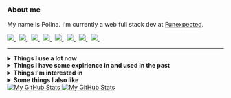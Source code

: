 ### About me
My name is Polina.
I'm currently a web full stack dev at [Funexpected](https://funexpectedapps.com/).
<p align="left">
  <a href="https://t.me/rabarbrablad/?#gh-light-mode-only" target="_blank">
    <img src="https://img.shields.io/badge/telegram-eceff4.svg?&style=for-the-badge&logo=telegram#gh-light-mode-only" />
  </a>&nbsp;
  <a href="https://t.me/rabarbrablad/?#gh-dark-mode-only" target="_blank">
    <img src="https://img.shields.io/badge/telegram-2e3440.svg?&style=for-the-badge&logo=telegram#gh-dark-mode-only" />
  </a>&nbsp;
  <a href="mailto:rabarbrablad@gmail.com?#gh-light-mode-only">
    <img src="https://img.shields.io/badge/gmail-eceff4.svg?&style=for-the-badge&logo=gmail&logoColor=D14836#gh-light-mode-only" />
  </a>&nbsp;
  <a href="mailto:rabarbrablad@gmail.com?#gh-dark-mode-only">
    <img src="https://img.shields.io/badge/gmail-2e3440.svg?&style=for-the-badge&logo=gmail&logoColor=D14836#gh-dark-mode-only" />
  </a>&nbsp;
  <a href="https://www.linkedin.com/in/polina-simonenko/?#gh-light-mode-only" target="_blank">
    <img src="https://img.shields.io/badge/linkedin-eceff4.svg?&style=for-the-badge&logo=linkedin&logoColor=0A66C2#gh-light-mode-only" />
  </a>&nbsp;
  <a href="https://www.linkedin.com/in/polina-simonenko/?#gh-dark-mode-only" target="_blank">
    <img src="https://img.shields.io/badge/linkedin-2e3440.svg?&style=for-the-badge&logo=linkedin&logoColor=0A66C2#gh-dark-mode-only" />
  </a>&nbsp;
  <a href="https://www.hackerrank.com/rabarbrablad?#gh-light-mode-only" target="_blank">
    <img src="https://img.shields.io/badge/HackerRank-eceff4.svg?&style=for-the-badge&logo=hackerrank&logoColor=2fc966#gh-light-mode-only" />
  </a>&nbsp;
  <a href="https://www.hackerrank.com/rabarbrablad?#gh-dark-mode-only" target="_blank">
    <img src="https://img.shields.io/badge/HackerRank-2e3440.svg?&style=for-the-badge&logo=hackerrank&logoColor=2fc966#gh-dark-mode-only" />
  </a>&nbsp;
</p>
<hr/>

<link href="#gh-light-mode-only">
<details>
  <summary><b>Things I use a lot now</b></summary>
  <br/>

  ![Python](          https://img.shields.io/badge/Python-eceff4.svg?&logo=python&logoColor=4382b4&#gh-light-mode-only                  )
  ![Python](          https://img.shields.io/badge/Python-2e3440.svg?&logo=python&logoColor=4382b4&#gh-dark-mode-only                   )&nbsp;
  ![TypeScript](      https://img.shields.io/badge/TypeScript-eceff4.svg?&logo=typescript&logoColor=3278c7#gh-light-mode-only          )
  ![TypeScript](      https://img.shields.io/badge/TypeScript-2e3440.svg?&logo=typescript&logoColor=3278c7#gh-dark-mode-only           )&nbsp;
  ![MongoDB](         https://img.shields.io/badge/MongoDB-eceff4.svg?&logo=mongodb&logoColor=00ed64#gh-light-mode-only                )
  ![MongoDB](         https://img.shields.io/badge/MongoDB-2e3440.svg?&logo=mongodb&logoColor=00ed64#gh-dark-mode-only                 )&nbsp;
  ![Poetry](          https://img.shields.io/badge/Poetry-eceff4.svg?&logo=poetry&logoColor=018ce1#gh-light-mode-only                  )
  ![Poetry](          https://img.shields.io/badge/Poetry-2e3440.svg?&logo=poetry&logoColor=018ce1#gh-dark-mode-only                   )&nbsp;\
  ![React](           https://img.shields.io/badge/React-eceff4.svg?&logo=react&logoColor=4995ab#gh-light-mode-only                    )
  ![React](           https://img.shields.io/badge/React-2e3440.svg?&logo=react&logoColor=4995ab#gh-dark-mode-only                     )&nbsp;
  ![MUI](             https://img.shields.io/badge/MUI-eceff4.svg?&logo=mui&logoColor=0080ff#gh-light-mode-only                        )
  ![MUI](             https://img.shields.io/badge/MUI-2e3440.svg?&logo=mui&logoColor=0080ff#gh-dark-mode-only                         )&nbsp;
  ![Create React App](https://img.shields.io/badge/Create%20React%20App-eceff4.svg?&logo=createreactapp&logoColor=09d3ad#gh-light-mode-only)
  ![Create React App](https://img.shields.io/badge/Create%20React%20App-2e3440.svg?&logo=createreactapp&logoColor=09d3ad#gh-dark-mode-only)&nbsp;
  ![ReactQuery](      https://img.shields.io/badge/React%20Query-eceff4.svg?&logo=reactquery&logoColor=ff4154#gh-light-mode-only       )
  ![ReactQuery](      https://img.shields.io/badge/React%20Query-2e3440.svg?&logo=reactquery&logoColor=ff4154#gh-dark-mode-only        )&nbsp;
  ![ReactRouter](     https://img.shields.io/badge/React%20Router-eceff4.svg?&logo=reactrouter&logoColor=white#gh-light-mode-only      )
  ![ReactRouter](     https://img.shields.io/badge/React%20Router-2e3440.svg?&logo=reactrouter&logoColor=white#gh-dark-mode-only       )&nbsp;\
  ![Git](             https://img.shields.io/badge/Git-eceff4.svg?&logo=git&logoColor=f74d27#gh-light-mode-only                        )
  ![Git](             https://img.shields.io/badge/Git-2e3440.svg?&logo=git&logoColor=f74d27#gh-dark-mode-only                         )&nbsp;
  ![GitHub](          https://img.shields.io/badge/GitHub-eceff4.svg?&logo=github&logoColor=white#gh-light-mode-only                   )
  ![GitHub](          https://img.shields.io/badge/GitHub-2e3440.svg?&logo=github&logoColor=white#gh-dark-mode-only                    )&nbsp;
  ![GithubActions](   https://img.shields.io/badge/Github%20Actions-eceff4.svg?&logo=github-actions&logoColor=2088FF#gh-light-mode-only)
  ![GithubActions](   https://img.shields.io/badge/Github%20Actions-2e3440.svg?&logo=github-actions&logoColor=2088FF#gh-dark-mode-only )&nbsp;
  ![Docker](          https://img.shields.io/badge/Docker-eceff4.svg?&logo=docker&logoColor=2496ED#gh-light-mode-only                  )
  ![Docker](          https://img.shields.io/badge/Docker-2e3440.svg?&logo=docker&logoColor=2496ED#gh-dark-mode-only                   )&nbsp;
  ![AWS](             https://img.shields.io/badge/Amazon%20AWS-eceff4.svg?&logo=amazon-aws&logoColor=FF9900#gh-light-mode-only        )
  ![AWS](             https://img.shields.io/badge/Amazon%20AWS-2e3440.svg?&logo=amazon-aws&logoColor=FF9900#gh-dark-mode-only         )&nbsp;
  ![Firebase](        https://img.shields.io/badge/Firebase-eceff4.svg?&logo=firebase&logoColor=FFCA28#gh-light-mode-only              )
  ![Firebase](        https://img.shields.io/badge/Firebase-2e3440.svg?&logo=firebase&logoColor=FFCA28#gh-dark-mode-only               )&nbsp;\
  ![Bash](            https://img.shields.io/badge/Bash-eceff4.svg?&logo=gnubash&logoColor=4EAA25#gh-light-mode-only                   )
  ![Bash](            https://img.shields.io/badge/Bash-2e3440.svg?&logo=gnubash&logoColor=4EAA25#gh-dark-mode-only                    )&nbsp;
  ![NodeJS](          https://img.shields.io/badge/NodeJS-eceff4.svg?&logo=node.js&logoColor=339933#gh-light-mode-only                 )
  ![NodeJS](          https://img.shields.io/badge/NodeJS-2e3440.svg?&logo=node.js&logoColor=339933#gh-dark-mode-only                  )&nbsp;
  ![VSCode](          https://img.shields.io/badge/VS%20Code-eceff4.svg?&logo=visual-studio-code&logoColor=007ACC#gh-light-mode-only   )
  ![VSCode](          https://img.shields.io/badge/VS%20Code-2e3440.svg?&logo=visual-studio-code&logoColor=007ACC#gh-dark-mode-only    )&nbsp;
  ![Insomnia](        https://img.shields.io/badge/Insomnia-eceff4.svg?&logo=insomnia&logoColor=5e01d4#gh-light-mode-only              )
  ![Insomnia](        https://img.shields.io/badge/Insomnia-2e3440.svg?&logo=insomnia&logoColor=5e01d4#gh-dark-mode-only               )&nbsp;
</details>
</link>

<details>
  <summary><b>Things I have some expirience in and used in the past</b></summary>
  <br/>

  ![Flask](         https://img.shields.io/badge/Flask-2e3440.svg?&logo=flask&logoColor=white                   )&nbsp;
  ![FastApi](       https://img.shields.io/badge/FastAPI-2e3440.svg?&logo=fastapi&logoColor=009585              )&nbsp;
  ![SQLAlchemy](    https://img.shields.io/badge/SQLAlchemy-2e3440                                              )&nbsp;
  ![Pytest](        https://img.shields.io/badge/Pytest-2e3440.svg?&logo=pytest&logoColor=009fe4                )&nbsp;
  ![Selenium](      https://img.shields.io/badge/Selenium-2e3440.svg?&logo=selenium&logoColor=green             )&nbsp;
  ![Swagger](       https://img.shields.io/badge/Swagger-2e3440.svg?&logo=swagger&logoColor=green               )&nbsp;\
  ![Go](            https://img.shields.io/badge/Go-2e3440.svg?&logo=go&logoColor=007e9d                        )&nbsp;
  ![Postgres](      https://img.shields.io/badge/Postgres-2e3440.svg?&logo=postgresql&logoColor=white           )&nbsp;
  ![SQLite](        https://img.shields.io/badge/SQLite-2e3440.svg?&logo=sqlite&logoColor=white                 )&nbsp;
  ![Elasticsearch]( https://img.shields.io/badge/Elasticsearch-2e3440.svg?&logo=elasticsearch&logoColor=005571  )&nbsp;
  ![Redis](         https://img.shields.io/badge/Redis-2e3440.svg?&logo=redis&logoColor=DC382D                  )&nbsp;\
  ![Vim](           https://img.shields.io/badge/Vim-2e3440.svg?&logo=vim&logoColor=019733                      )&nbsp;
  ![C](             https://img.shields.io/badge/-2e3440.svg?&logo=c&logoColor=A8B9CC                           )&nbsp;
  ![Cpp](           https://img.shields.io/badge/C++-2e3440.svg?&logo=c%2B%2B&logoColor=00599C                  )&nbsp;
  ![CMake](         https://img.shields.io/badge/CMake-2e3440.svg?&logo=cmake&logoColor=064F8C                  )&nbsp;
  ![Qt](            https://img.shields.io/badge/Qt-2e3440.svg?&logo=qt&logoColor=41CD52                        )&nbsp;
  ![Nginx](         https://img.shields.io/badge/Nginx-2e3440.svg?&logo=nginx&logoColor=269539                  )&nbsp;\
  ![Pandas](        https://img.shields.io/badge/Pandas-2e3440.svg?&logo=pandas&logoColor=white                 )&nbsp;
  ![Plotly](        https://img.shields.io/badge/Plotly-2e3440.svg?&logo=plotly&logoColor=3f4f75                )&nbsp;
  ![NumPy](         https://img.shields.io/badge/NumPy-2e3440.svg?&logo=numpy&logoColor=4eaccf                  )&nbsp;
  ![Jupyter](       https://img.shields.io/badge/Jupyter-2e3440.svg?&logo=jupyter&logoColor=f37727              )&nbsp;
</details>

<details>
  <summary><b>Things I'm interested in</b></summary>
  <br/>

  ![Kubernetes](  https://img.shields.io/badge/Kubernetes-2e3440.svg?&logo=kubernetes&logoColor=326CE5      )&nbsp;
  ![Terraform](   https://img.shields.io/badge/Terraform-2e3440.svg?&logo=terraform&logoColor=7b42bc        )&nbsp;
  ![RabbitMQ](    https://img.shields.io/badge/RabbitMQ-2e3440.svg?&logo=rabbitmq&logoColor=ff6701          )&nbsp;
  ![Kafka](       https://img.shields.io/badge/Apache%20Kafka-2e3440.svg?&logo=apache-kafka&logoColor=white )&nbsp;\
  ![WebAssembly]( https://img.shields.io/badge/WebAssembly-2e3440.svg?&logo=webassembly&logoColor=654FF0    )&nbsp;
  ![GRPC](        https://img.shields.io/badge/gRPC-2e3440.svg?&logo=google&logoColor=4285F4                )&nbsp;\
  ![Rust](        https://img.shields.io/badge/Rust-2e3440.svg?&logo=rust&logoColor=black                   )&nbsp;
  ![Kotlin](      https://img.shields.io/badge/Kotlin-2e3440.svg?&logo=kotlin&logoColor=7F52FF              )&nbsp;
</details>

<details>
  <summary><b>Some things I also like</b></summary>
  <br/>

  ![Arch](  https://img.shields.io/badge/Arch%20Linux-2e3440.svg?&logo=archlinux&logoColor=1793d1 )&nbsp;
  ![Dwm](   https://img.shields.io/badge/dwm-2e3440.svg?&logo=dwm&logoColor=1793d1                )&nbsp;
</details>

<a href="https://github.com/rabarbra#gh-light-mode-only">
  <img src="https://github-profile-summary-cards.vercel.app/api/cards/profile-details?username=rabarbra&theme=nord_bright#gh-light-mode-only" alt="My GitHub Stats"/>
</a>
<a href="https://github.com/rabarbra#gh-dark-mode-only">
  <img src="https://github-profile-summary-cards.vercel.app/api/cards/profile-details?username=rabarbra&theme=nord_dark#gh-dark-mode-only" alt="My GitHub Stats"/>
</a>
